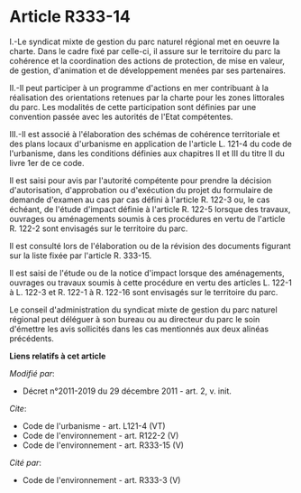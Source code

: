 # Article R333-14

I.-Le syndicat mixte de gestion du parc naturel régional met en oeuvre la charte. Dans le cadre fixé par celle-ci, il assure
sur le territoire du parc la cohérence et la coordination des actions de protection, de mise en valeur, de gestion,
d'animation et de développement menées par ses partenaires. 

II.-Il peut participer à un programme d'actions en mer contribuant à la réalisation des orientations retenues par la charte
pour les zones littorales du parc. Les modalités de cette participation sont définies par une convention passée avec les
autorités de l'Etat compétentes. 

III.-Il est associé à l'élaboration des schémas de cohérence territoriale et des plans locaux d'urbanisme en application de
l'article L. 121-4 du code de l'urbanisme, dans les conditions définies aux chapitres II et III du titre II du livre 1er de
ce code. 

Il est saisi pour avis par l'autorité compétente pour prendre la décision d'autorisation, d'approbation ou d'exécution du
projet du formulaire de demande d'examen au cas par cas défini à l'article R. 122-3 ou, le cas échéant, de l'étude d'impact
définie à l'article R. 122-5 lorsque des travaux, ouvrages ou aménagements soumis à ces procédures en vertu de l'article R.
122-2 sont envisagés sur le territoire du parc. 

Il est consulté lors de l'élaboration ou de la révision des documents figurant sur la liste fixée par l'article R. 333-15. 

Il est saisi de l'étude ou de la notice d'impact lorsque des aménagements, ouvrages ou travaux soumis à cette procédure en
vertu des articles L. 122-1 à L. 122-3 et R. 122-1 à R. 122-16 sont envisagés sur le territoire du parc. 

Le conseil d'administration du syndicat mixte de gestion du parc naturel régional peut déléguer à son bureau ou au directeur
du parc le soin d'émettre les avis sollicités dans les cas mentionnés aux deux alinéas précédents.

**Liens relatifs à cet article**

_Modifié par_:

  - Décret n°2011-2019 du 29 décembre 2011 - art. 2, v. init.

_Cite_:

  - Code de l'urbanisme - art. L121-4 (VT)
  - Code de l'environnement - art. R122-2 (V)
  - Code de l'environnement - art. R333-15 (V)

_Cité par_:

  - Code de l'environnement - art. R333-3 (V)
